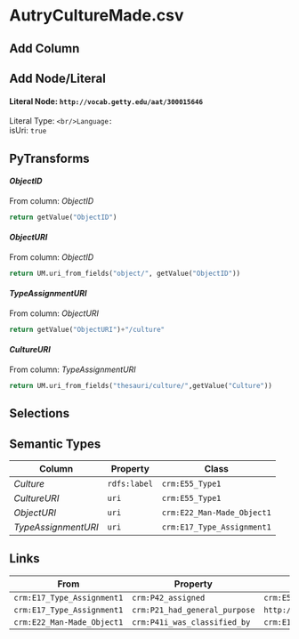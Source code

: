 # AutryCultureMade.csv

## Add Column

## Add Node/Literal
#### Literal Node: `http://vocab.getty.edu/aat/300015646`
Literal Type: ``
<br/>Language: ``
<br/>isUri: `true`


## PyTransforms
#### _ObjectID_
From column: _ObjectID_
``` python
return getValue("ObjectID")
```

#### _ObjectURI_
From column: _ObjectID_
``` python
return UM.uri_from_fields("object/", getValue("ObjectID"))
```

#### _TypeAssignmentURI_
From column: _ObjectURI_
``` python
return getValue("ObjectURI")+"/culture"
```

#### _CultureURI_
From column: _TypeAssignmentURI_
``` python
return UM.uri_from_fields("thesauri/culture/",getValue("Culture"))
```


## Selections

## Semantic Types
| Column | Property | Class |
|  ----- | -------- | ----- |
| _Culture_ | `rdfs:label` | `crm:E55_Type1`|
| _CultureURI_ | `uri` | `crm:E55_Type1`|
| _ObjectURI_ | `uri` | `crm:E22_Man-Made_Object1`|
| _TypeAssignmentURI_ | `uri` | `crm:E17_Type_Assignment1`|


## Links
| From | Property | To |
|  --- | -------- | ---|
| `crm:E17_Type_Assignment1` | `crm:P42_assigned` | `crm:E55_Type1`|
| `crm:E17_Type_Assignment1` | `crm:P21_had_general_purpose` | `http://vocab.getty.edu/aat/300015646`|
| `crm:E22_Man-Made_Object1` | `crm:P41i_was_classified_by` | `crm:E17_Type_Assignment1`|
